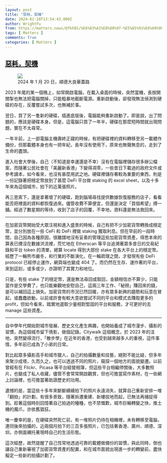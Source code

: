 ```yaml
---
layout: post
title: "惡耗，契機"
date: 2024-01-28T13:54:43.000Z
author: WrightFu
from: https://matters.news/@fkh01/%E6%83%A1%E8%80%97-%E5%A5%91%E6%A9%9F-bafybeig5qlbsyh75c6pq3ktjybbx2xxreqazbk5xqvdwxarzuarncdubpe
tags: [ Matters ]
comments: True
categories: [ Matters ]
---
```

<!--1706450083000-->
[惡耗，契機](https://matters.news/@fkh01/%E6%83%A1%E8%80%97-%E5%A5%91%E6%A9%9F-bafybeig5qlbsyh75c6pq3ktjybbx2xxreqazbk5xqvdwxarzuarncdubpe)
------

<div>
<figure class="image"><img src="https://imagedelivery.net/kDRCweMmqLnTPNlbum-pYA/prod/embed/f84ff9dc-54bd-4792-81a0-bb4fcf367594.jpeg/public" referrerpolicy="no-referrer"><figcaption>2024 年 1 月 20 日，順德大良華蓋路</figcaption></figure><p>2023 年尾的某一個晚上，如常開啟電腦，在載入桌面的時候，突然當機，長按開關掣也無法把電腦關掉，只能粗暴地截斷電源。重新啟動後，卻發現無法偵測到硬碟的存在，反覆嘗試多次，也無補於事。</p><p>翌日，買了另一隻新的硬碟，插進底版後，電腦能夠重新啟動了。即是說，出了問題的，應該是硬碟本身。但是，這電腦只買了一年半，硬碟在那麼短時間就出現問題，實在不太尋常。</p><p>一年半前，上一部電腦主機壽終正寢的時候，有把硬碟裡的資料轉移至另一載體作備份，但那載體本身也有一把年紀，長年沒有使用下，原來也無聲無息的，走到了生命的盡頭。</p><p>進入社會大學後，自己（不知道是幸運還是不幸）沒有在電腦裡儲存很多辦公檔案，而隨著公民社會在「美麗新香港」下變得凋零，一些昔日下載過的政府文件或參考讀本，如今看來，也沒有甚麼用武之地。硬碟裡儲存著較為重要的東西，則是一份記錄著把穩定幣放到了甚麼 DeFi 平台做 staking 的 excel sheet，以及十多年來為這個城市，拍下的近萬張照片。</p><p>再三思索下，還是拿著壞了的硬碟，跑到腦場尋找提供數據恢復服務的店子，看看能否把裡面的資料都恢復過來。儘管收費不算便宜，但還是決定「買個希望」搏一鋪。經過了數星期的等待，收到了店子的回覆，不幸地，資料還是無法救回來。</p><hr><p>在加密貨幣開始受大眾注視和進入盛景的時候，自己有把不少加密貨幣轉換成穩定幣，並分別放在一些 CeFi 和 DeFi 裡做 staking 獲取利息。但在早前的一段時間，自己因為各種原因，很離譜地沒有妥善的管理這些加密貨幣資產，得悉本來的算表已煙沒在數據洪流裡，荒忙地在 Etherscan 等平台追溯著眾多昔日的交易紀錄和平台 token 的清單，總算 locate 得到大部份 stake 在各大平台上的穩定幣。經歷了一輪熊市嚴冬，和行業的不斷演化，在一輪疏理之間，才發現有些 DeFi protocol 已經停止運作，網頁端也變成 404 了。而仍然在生存、運作著的平台，來到這刻，或多或少，亦證明了其實力和地位。</p><p>只是，有些 stake 了的穩定幣，還是無法尋回或取回，金額相信亦不算少，只能當作是交學費了，也只能樂觀地安慰自己，這兩三年工作、「秘撈」賺回來的錢，是可以補回這上損失。加密貨幣的市況已然回暖，亦有眾多新興的趨勢和玩意在冒起，或蠢蠢欲動，以前或許會有較大意欲嘗試不同的平台和模式去賺取更多的 profit，但如今看來，踏實地選取少量相對堅固的平台和服務，才可更好的去 manage 這些資產。</p><hr><p>自中學年代開始對城市發展、歷史文化產生興趣，也開始養成了城市漫步、攝影的習慣，為這個城市留下倩影，做個記錄。Citywalk 這個概念，於 2023 年的洼地，突然變得流行，「散步學」在近年的香港，也受到越來越多人的重視，這件事情，多年前已成為了小弟的日常。</p><p>對比起眾多攝影高手和城市獵人，自己的拍攝數量和技藝，絕對不能比疑，但多年來聚沙成塔，久而久之，也可以透過不同的照片，窺探一個地方的面貌變遷。以前曾經有在 Flickr、Picasa 等平台經營相簿，但這些平台相繼停關後，大多數照片，也變成了私人收藏，儘管不會常常開啟觀賞，但也可擔當寫作素材，在一些網上討論裡，也可擔當著助證歷史的功用。</p><p>遺憾的是，當這些十多年來斷斷續續拍下的照片永遠消失，就算自己重新安排一堆「翻拍」的計劃，有很多景致，隨著拆遷重建、新樓拔地而起，已無法再捕捉得到。趁著這個時刻回憶著自己拍過的種種，也不禁慨歎，城市巨輪轉變之快，推土機的魔爪，亦依舊猖狂。</p><p>唯一慶幸的是，在硬碟突然死亡前，有一堆照片仍待在相機裡，未有轉移至電腦，連同後來拍攝的，近兩個月拍下的三百多張照片，已包括著香港、廣州、順德、深圳，亦側面襯托著現時自己的生活形態。</p><p>這次經歷，故然提醒了自己恆常地透過可靠的載體做備份的習慣，與此同時，倒也讓自己重新審視了加密貨幣資產的配置，和在城市面貌出現進一步的轉變前，盡快擬定一些新的拍攝計劃了。</p>
</div>
